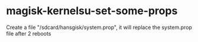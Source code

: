 # magisk-kernelsu-set-some-props
Create a file "/sdcard/hansgisk/system.prop", it will replace the system.prop file after 2 reboots
